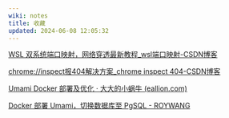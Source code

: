 ```yaml
---
wiki: notes
title: 收藏
updated: 2024-06-08 12:05:32
---
```


[WSL 双系统端口映射，网络穿透最新教程_wsl端口映射-CSDN博客](https://blog.csdn.net/qq_53679247/article/details/130885858)

[chrome://inspect报404解决方案_chrome inspect 404-CSDN博客](https://blog.csdn.net/xingyu521666/article/details/136127216)

[Umami Docker 部署及优化 · 大大的小蜗牛 (eallion.com)](https://www.eallion.com/umami/)

[Docker 部署 Umami，切换数据库至 PgSQL - ROYWANG](https://roy.wang/docker-umami-to-pgsql/)

